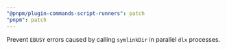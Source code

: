 ```yaml
---
"@pnpm/plugin-commands-script-runners": patch
"pnpm": patch
---
```


Prevent `EBUSY` errors caused by calling `symlinkDir` in parallel `dlx` processes.
